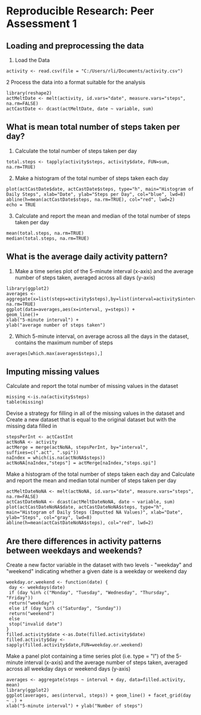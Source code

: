 # Reproducible Research: Peer Assessment 1


## Loading and preprocessing the data
1. Load the Data
```
activity <- read.csv(file = "C:/Users/rli/Documents/activity.csv")
```
2 Process the data into a format suitable for the analysis
```
library(reshape2)
actMeltDate <- melt(activity, id.vars="date", measure.vars="steps", na.rm=FALSE)
actCastDate <- dcast(actMeltDate, date ~ variable, sum)
```


## What is mean total number of steps taken per day?
1. Calculate the total number of steps taken per day
```
total.steps <- tapply(activity$steps, activity$date, FUN=sum, na.rm=TRUE)
```
2. Make a histogram of the total number of steps taken each day
```
plot(actCastDate$date, actCastDate$steps, type="h", main="Histogram of Daily Steps", xlab="Date", ylab="Steps per Day", col="blue", lwd=8)
abline(h=mean(actCastDate$steps, na.rm=TRUE), col="red", lwd=2)
echo = TRUE
```
3. Calculate and report the mean and median of the total number of steps taken per day
```
mean(total.steps, na.rm=TRUE)
median(total.steps, na.rm=TRUE)
```



## What is the average daily activity pattern?
1. Make a time series plot of the 5-minute interval (x-axis) and the average number of steps taken, averaged across all days (y-axis)
```
library(ggplot2)
averages <- aggregate(x=list(steps=activity$steps),by=list(interval=activity$interval),FUN=mean, na.rm=TRUE)
ggplot(data=averages,aes(x=interval, y=steps)) + 
geom_line()+
xlab("5-minute interval") +
ylab("average number of steps taken")
```
2. Which 5-minute interval, on average across all the days in the dataset, contains the maximum number of steps
```
averages[which.max(averages$steps),]
```



## Imputing missing values
Calculate and report the total number of missing values in the dataset
```
missing <-is.na(activity$steps)
table(missing)
```
Devise a strategy for filling in all of the missing values in the dataset and Create a new dataset that is equal to the original dataset but with the missing data filled in
```
stepsPerInt <- actCastInt
actNoNA <- activity
actMerge = merge(actNoNA, stepsPerInt, by="interval", suffixes=c(".act", ".spi"))
naIndex = which(is.na(actNoNA$steps))
actNoNA[naIndex,"steps"] = actMerge[naIndex,"steps.spi"]
```
Make a histogram of the total number of steps taken each day and Calculate and report the mean and median total number of steps taken per day
```
actMeltDateNoNA <- melt(actNoNA, id.vars="date", measure.vars="steps", na.rm=FALSE)
actCastDateNoNA <- dcast(actMeltDateNoNA, date ~ variable, sum)
plot(actCastDateNoNA$date, actCastDateNoNA$steps, type="h", main="Histogram of Daily Steps (Imputted NA Values)", xlab="Date", ylab="Steps", col="gray", lwd=8)
abline(h=mean(actCastDateNoNA$steps), col="red", lwd=2)
```

## Are there differences in activity patterns between weekdays and weekends?
Create a new factor variable in the dataset with two levels - "weekday" and "weekend" indicating whether a given date is a weekday or weekend day
```
weekday.or.weekend <- function(date) {
 day <- weekdays(date)
 if (day %in% c("Monday", "Tuesday", "Wednesday", "Thursday", "Friday"))
 return("weekday")
 else if (day %in% c("Saturday", "Sunday"))
 return("weekend")
 else
 stop("invalid date")
}
filled.activity$date <-as.Date(filled.activity$date)
filled.activity$day <-sapply(filled.activity$date,FUN=weekday.or.weekend)
```
Make a panel plot containing a time series plot (i.e. type = "l") of the 5-minute interval (x-axis) and the average number of steps taken, averaged across all weekday days or weekend days (y-axis)
```
averages <- aggregate(steps ~ interval + day, data=filled.activity, mean)
library(ggplot2)
ggplot(averages, aes(interval, steps)) + geom_line() + facet_grid(day ~ .) +
xlab("5-minute interval") + ylab("Number of steps")
```

